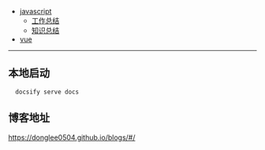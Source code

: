 * [javascript](./javascript/工作总结.md)
  * [工作总结](./javascript/工作总结.md)
  * [知识总结](./javascript/知识总结.md)
* [vue](./vue/vue.md)
---
## 本地启动
```
  docsify serve docs
```
## 博客地址
<https://donglee0504.github.io/blogs/#/>